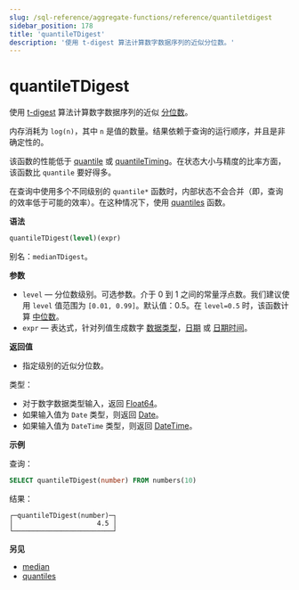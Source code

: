 ```yaml
---
slug: /sql-reference/aggregate-functions/reference/quantiletdigest
sidebar_position: 178
title: 'quantileTDigest'
description: '使用 t-digest 算法计算数字数据序列的近似分位数。'
---
```



# quantileTDigest

使用 [t-digest](https://github.com/tdunning/t-digest/blob/master/docs/t-digest-paper/histo.pdf) 算法计算数字数据序列的近似 [分位数](https://en.wikipedia.org/wiki/Quantile)。

内存消耗为 `log(n)`，其中 `n` 是值的数量。结果依赖于查询的运行顺序，并且是非确定性的。

该函数的性能低于 [quantile](/sql-reference/aggregate-functions/reference/quantile) 或 [quantileTiming](/sql-reference/aggregate-functions/reference/quantiletiming)。在状态大小与精度的比率方面，该函数比 `quantile` 要好得多。

在查询中使用多个不同级别的 `quantile*` 函数时，内部状态不会合并（即，查询的效率低于可能的效率）。在这种情况下，使用 [quantiles](../../../sql-reference/aggregate-functions/reference/quantiles.md#quantiles) 函数。

**语法**

``` sql
quantileTDigest(level)(expr)
```

别名：`medianTDigest`。

**参数**

- `level` — 分位数级别。可选参数。介于 0 到 1 之间的常量浮点数。我们建议使用 `level` 值范围为 `[0.01, 0.99]`。默认值：0.5。在 `level=0.5` 时，该函数计算 [中位数](https://en.wikipedia.org/wiki/Median)。
- `expr` — 表达式，针对列值生成数字 [数据类型](/sql-reference/data-types)，[日期](../../../sql-reference/data-types/date.md) 或 [日期时间](../../../sql-reference/data-types/datetime.md)。

**返回值**

- 指定级别的近似分位数。

类型：

- 对于数字数据类型输入，返回 [Float64](../../../sql-reference/data-types/float.md)。
- 如果输入值为 `Date` 类型，则返回 [Date](../../../sql-reference/data-types/date.md)。
- 如果输入值为 `DateTime` 类型，则返回 [DateTime](../../../sql-reference/data-types/datetime.md)。

**示例**

查询：

``` sql
SELECT quantileTDigest(number) FROM numbers(10)
```

结果：

``` text
┌─quantileTDigest(number)─┐
│                     4.5 │
└─────────────────────────┘
```

**另见**

- [median](/sql-reference/aggregate-functions/reference/median)
- [quantiles](/sql-reference/aggregate-functions/reference/quantiles)
